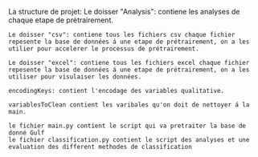 La structure de projet:
    Le doisser "Analysis": contiene les analyses de chaque etape de prétrairement.

    Le doisser "csv": contiene tous les fichiers csv chaque fichier repesente la base de données á une etape de prétrairement, on a les utilier pour accelerer le processus de prétrairement.

    Le doisser "excel": contiene tous les fichiers excel chaque fichier repesente la base de données á une etape de prétrairement, on a les utiliser pour visulaiser les données.

    encodingKeys: contient l'encodage des variables qualitative.

    variablesToClean contient les varibales qu'on doit de nettoyer á la main.

    le fichier main.py contient le script qui va pretraiter la base de donné Gulf
    le fichier classification.py contient le script des analyses et une evaluation des different methodes de classification
